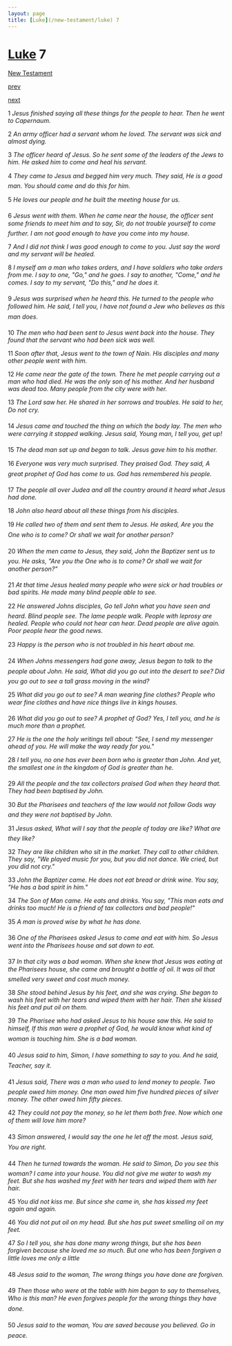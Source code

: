 ```yaml
---
layout: page
title: [Luke](/new-testament/luke) 7
---
```


# [Luke](/new-testament/luke) 7

[New Testament](/new-testament)


[prev](/new-testament/luke/luke-6.html)


[next](/new-testament/luke/luke-8.html)

1 _Jesus finished saying all these things for the people to hear. Then he went to Capernaum._

2 _An army officer had a servant whom he loved. The servant was sick and almost dying._

3 _The officer heard of Jesus. So he sent some of the leaders of the Jews to him. He asked him to come and heal his servant._

4 _They came to Jesus and begged him very much. They said, He is a good man. You should come and do this for him._

5 _He loves our people and he built the meeting house for us._

6 _Jesus went with them. When he came near the house, the officer sent some friends to meet him and to say, Sir, do not trouble yourself to come further. I am not good enough to have you come into my house._

7 _And I did not think I was good enough to come to you. Just say the word and my servant will be healed._

8 _I myself am a man who takes orders, and I have soldiers who take orders from me. I say to one, "Go," and he goes. I say to another, "Come," and he comes. I say to my servant,  "Do this," and he does it._

9 _Jesus was surprised when he heard this. He turned to the people who followed him. He said, I tell you, I have not found a Jew who believes as this man does._

10 _The men who had been sent to Jesus went back into the house. They found that the servant who had been sick was well._

11 _Soon after that, Jesus went to the town of Nain. His disciples and many other people went with him._

12 _He came near the gate of the town. There he met people carrying out a man who had died. He was the only son of his mother. And her husband was dead too. Many people from the city were with her._

13 _The Lord saw her. He shared in her sorrows and troubles. He said to her, Do not cry._

14 _Jesus came and touched the thing on which the body lay. The men who were carrying it stopped walking. Jesus said, Young man, I tell you, get up!_

15 _The dead man sat up and began to talk. Jesus gave him to his mother._

16 _Everyone was very much surprised. They praised God. They said, A great prophet of God has come to us. God has remembered his people._

17 _The people all over Judea and all the country around it heard what Jesus had done._

18 _John also heard about all these things from his disciples._

19 _He called two of them and sent them to Jesus. He asked, Are you the One who is to come? Or shall we wait for another person?_

20 _When the men came to Jesus, they said, John the Baptizer sent us to you. He asks, "Are you the One who is to come? Or shall we wait for another person?" _

21 _At that time Jesus healed many people who were sick or had troubles or bad spirits. He made many blind people able to see._

22 _He answered Johns disciples, Go tell John what you have seen and heard. Blind people see. The lame people walk. People with leprosy are healed. People who could not hear can hear. Dead people are alive again. Poor people hear the good news._

23 _Happy is the person who is not troubled in his heart about me._

24 _When Johns messengers had gone away, Jesus began to talk to the people about John.  He said, What did you go out into the desert to see? Did you go out to see a tall grass moving in the wind?_

25 _What did you go out to see? A man wearing fine clothes? People who wear fine clothes and have nice things live in kings houses._

26 _What did you go out to see? A prophet of God? Yes, I tell you, and he is much more than a prophet._

27 _He is the one the holy writings tell about: "See, I send my messenger ahead of you. He will make the way ready for you."_

28 _I tell you, no one has ever been born who is greater than John. And yet, the smallest one in the kingdom of God is greater than he._

29 _All the people and the tax collectors praised God when they heard that. They had been baptised by John._

30 _But the Pharisees and teachers of the law would not follow Gods way and they were not baptised by John._

31 _Jesus asked, What will I say that the people of today are like? What are they like?_

32 _They are like children who sit in the market. They call to other children. They say, "We played music for you, but you did not dance. We cried, but you did not cry."_

33 _John the Baptizer came. He does not eat bread or drink wine. You say, "He has a bad spirit in him."_

34 _The Son of Man came. He eats and drinks. You say, "This man eats and drinks too much! He is a friend of tax collectors and bad people!"_

35 _A man is proved wise by what he has done._

36 _One of the Pharisees asked Jesus to come and eat with him. So Jesus went into the Pharisees house and sat down to eat._

37 _In that city was a bad woman. When she knew that Jesus was eating at the Pharisees house, she came and brought a bottle of oil. It was oil that smelled very sweet and cost much money._

38 _She stood behind Jesus by his feet, and she was crying. She began to wash his feet with her tears and wiped them with her hair. Then she kissed his feet and put oil on them._

39 _The Pharisee who had asked Jesus to his house saw this. He said to himself, If this man were a prophet of God, he would know what kind of woman is touching him. She is a bad woman._

40 _Jesus said to him, Simon, I have something to say to you. And he said, Teacher, say it._

41 _Jesus said, There was a man who used to lend money to people. Two people owed him money. One man owed him five hundred pieces of silver money. The other owed him fifty pieces._

42 _They could not pay the money, so he let them both free. Now which one of them will love him more?_

43 _Simon answered, I would say the one he let off the most. Jesus said, You are right._

44 _Then he turned towards the woman. He said to Simon, Do you see this woman? I came into your house. You did not give me water to wash my feet. But she has washed my feet with her tears and wiped them with her hair._

45 _You did not kiss me. But since she came in, she has kissed my feet again and again._

46 _You did not put oil on my head. But she has put sweet smelling oil on my feet._

47 _So I tell you, she has done many wrong things, but she has been forgiven because she loved me so much. But one who has been forgiven a little loves me only a little_

48 _Jesus said to the woman, The wrong things you have done are forgiven._

49 _Then those who were at the table with him began to say to themselves, Who is this man?  He even forgives people for the wrong things they have done._

50 _Jesus said to the woman, You are saved because you believed. Go in peace._

